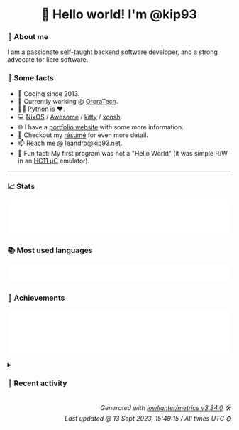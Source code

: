 <!-- README template, populated using this action:
     https://github.com/kip93/kip93/blob/main/.github/workflows/readme.yml. -->

<h1 align="center">👋 Hello world! I'm @kip93</h1> <!-- LOGIN => username -->

### 👤 About me

I am a passionate self-taught backend software developer, and a strong advocate for libre software.


### 💬 Some facts

* 📅 Coding since 2013.
* 💼 Currently working @ [OroraTech](https://ororatech.com/).
* 👨‍💻 [Python](https://github.com/search?q=user%3Akip93&l=python) is ❤️. <!-- LOGIN => username -->
* 💻 [NixOS](https://github.com/NixOS/) /
     [Awesome](https://github.com/awesomeWM/) /
     [kitty](https://github.com/kovidgoyal/kitty/) /
     [xonsh](https://github.com/xonsh/).
* 🌐 I have a [portfolio website](https://kip93.net/) with some more information.
* 📝 Checkout my [résumé](https://kip93.net/resume/) for even more detail.
* 📫 Reach me @ [leandro@kip93.net](mailto:leandro@kip93.net).
* 🎲 Fun fact: My first program was not a "Hello World" (it was simple R/W in an [HC11 µC](https://en.wikipedia.org/wiki/68HC11) emulator).


-----------------------------------------------------------------------------------------------------------------------


### 📈 Stats

![](./stats.svg)


### 📚 Most used languages <!-- by percentage, in decreasing order -->

![](./languages.svg)


### 🏅 Achievements

![](./achievements.svg)


<details> <!-- Last activity -->
<!-- Almost verbatim copy of https://github.com/lowlighter/metrics/blob/latest/source/templates/markdown/partials/activity.ejs, but restructured to be foldable. -->
<summary><h3>📰 Recent activity</h3></summary>

* 💬 Commented on [#1 Comment](https://github.com/kip93/kip93/issues/1) from [kip93/kip93](https://github.com/kip93/kip93)
  * *On 13 Sept 2023, 14:13:30*
* ➡️ Pushed 2 commits in [nixcon/NixConContent](https://github.com/nixcon/NixConContent) on branch `main`
  * [#afe7102](https://github.com/nixcon/NixConContent/commit/afe7102) Add slides for &#34;Nix state of the Union&#34;
  * [#2d3a3c2](https://github.com/nixcon/NixConContent/commit/2d3a3c2) Add &#34;Nix at dial-up speeds&#34;
  * *On 13 Sept 2023, 13:55:02*
* ➡️ Pushed 2 commits in [nixcon/NixConContent](https://github.com/nixcon/NixConContent) on branch `main`
  * [#c4f72cb](https://github.com/nixcon/NixConContent/commit/c4f72cb) Merge pull request #17 from twitchy0/patch-1

Fix file links
  * [#3cea66a](https://github.com/nixcon/NixConContent/commit/3cea66a) Fix file links
  * *On 13 Sept 2023, 13:39:50*
* 🔃 Merged [#17 Fix file links](https://github.com/nixcon/NixConContent/pull/17) in [nixcon/NixConContent](https://github.com/nixcon/NixConContent)
                * 1 file changed `++2 --2`
  * *On 13 Sept 2023, 13:39:50*
</details>


<h6 align="right"><em>
    Generated with <a href="https://github.com/lowlighter/metrics/tree/latest/">lowlighter/metrics v3.34.0</a> 🛠️<br> <!-- VERSION => MAJOR.minor.patch -->
    Last updated @ 13 Sept 2023, 15:49:15 / All times UTC ⌚ <!-- meta.generated => DD/MM/YYYY, hh:mm -->
</em></h6>

